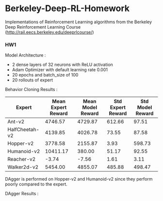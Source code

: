 # Berkeley-Deep-RL-Homework
Implementations of Reinforcement Learning algorithms from the Berkeley Deep Reinforcement Learning Course (http://rail.eecs.berkeley.edu/deeprlcourse/)

### HW1
Model Architecture :
- 2 dense layers of 32 neurons with ReLU activation
- Adam Optimizer with default learning rate 0.001
- 20 epochs and batch_size of 100
- 20 rollouts of expert

Behavior Cloning Results :

| Expert         | Mean Expert Reward | Mean Model Reward | Std Expert Reward | Std Model Reward |
|----------------|--------------------|-------------------|-------------------|------------------|
| Ant-v2         | 4746.57            | 4729.87           | 612.66            | 97.51            |
| HalfCheetah-v2 | 4139.85            | 4026.78           | 73.55             | 87.58            |
| Hopper-v2      | 3778.58            | 2155.87           | 3.93              | 598.73           |
| Humanoid-v2    | 10411.17           | 380.00            | 51.17             | 92.55            |
| Reacher-v2     | -3.74              | -7.56             | 1.61              | 3.11             |
| Walker2d-v2    | 5454.00            | 4855.07           | 485.88            | 498.47           |

DAgger is performed on Hopper-v2 and Humanoid-v2 since they perform poorly compared to the expert.

DAgger Results :
